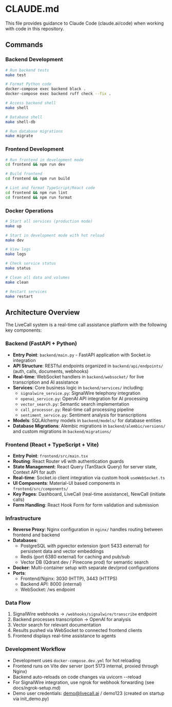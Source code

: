 # CLAUDE.md

This file provides guidance to Claude Code (claude.ai/code) when working with code in this repository.

## Commands

### Backend Development
```bash
# Run backend tests
make test

# Format Python code
docker-compose exec backend black .
docker-compose exec backend ruff check --fix .

# Access backend shell
make shell

# Database shell
make shell-db

# Run database migrations
make migrate
```

### Frontend Development
```bash
# Run frontend in development mode
cd frontend && npm run dev

# Build frontend
cd frontend && npm run build

# Lint and format TypeScript/React code
cd frontend && npm run lint
cd frontend && npm run format
```

### Docker Operations
```bash
# Start all services (production mode)
make up

# Start in development mode with hot reload
make dev

# View logs
make logs

# Check service status
make status

# Clean all data and volumes
make clean

# Restart services
make restart
```

## Architecture Overview

The LiveCall system is a real-time call assistance platform with the following key components:

### Backend (FastAPI + Python)
- **Entry Point**: `backend/main.py` - FastAPI application with Socket.io integration
- **API Structure**: RESTful endpoints organized in `backend/api/endpoints/` (auth, calls, documents, webhooks)
- **Real-time**: WebSocket handlers in `backend/websocket/` for live transcription and AI assistance
- **Services**: Core business logic in `backend/services/` including:
  - `signalwire_service.py`: SignalWire telephony integration
  - `openai_service.py`: OpenAI API integration for AI processing
  - `vector_search.py`: Semantic search implementation
  - `call_processor.py`: Real-time call processing pipeline
  - `sentiment_service.py`: Sentiment analysis for transcriptions
- **Models**: SQLAlchemy models in `backend/models/` for database entities
- **Database Migrations**: Alembic migrations in `backend/alembic/versions/` and custom migrations in `backend/migrations/`

### Frontend (React + TypeScript + Vite)
- **Entry Point**: `frontend/src/main.tsx`
- **Routing**: React Router v6 with authentication guards
- **State Management**: React Query (TanStack Query) for server state, Context API for auth
- **Real-time**: Socket.io client integration via custom hook `useWebSocket.ts`
- **UI Components**: Material-UI based components in `frontend/src/components/`
- **Key Pages**: Dashboard, LiveCall (real-time assistance), NewCall (initiate calls)
- **Form Handling**: React Hook Form for form validation and submission

### Infrastructure
- **Reverse Proxy**: Nginx configuration in `nginx/` handles routing between frontend and backend
- **Databases**: 
  - PostgreSQL with pgvector extension (port 5433 external) for persistent data and vector embeddings
  - Redis (port 6380 external) for caching and pub/sub
  - Vector DB (Qdrant dev / Pinecone prod) for semantic search
- **Docker**: Multi-container setup with separate dev/prod configurations
- **Ports**:
  - Frontend/Nginx: 3030 (HTTP), 3443 (HTTPS)
  - Backend API: 8000 (internal)
  - WebSocket: /ws endpoint

### Data Flow
1. SignalWire webhooks → `/webhooks/signalwire/transcribe` endpoint
2. Backend processes transcription → OpenAI for analysis
3. Vector search for relevant documentation
4. Results pushed via WebSocket to connected frontend clients
5. Frontend displays real-time assistance to agents

### Development Workflow
- Development uses `docker-compose.dev.yml` for hot reloading
- Frontend runs on Vite dev server (port 5173 internal, proxied through Nginx)
- Backend auto-reloads on code changes via uvicorn --reload
- For SignalWire integration, use ngrok for webhook forwarding (see docs/ngrok-setup.md)
- Demo user credentials: demo@livecall.ai / demo123 (created on startup via init_demo.py)